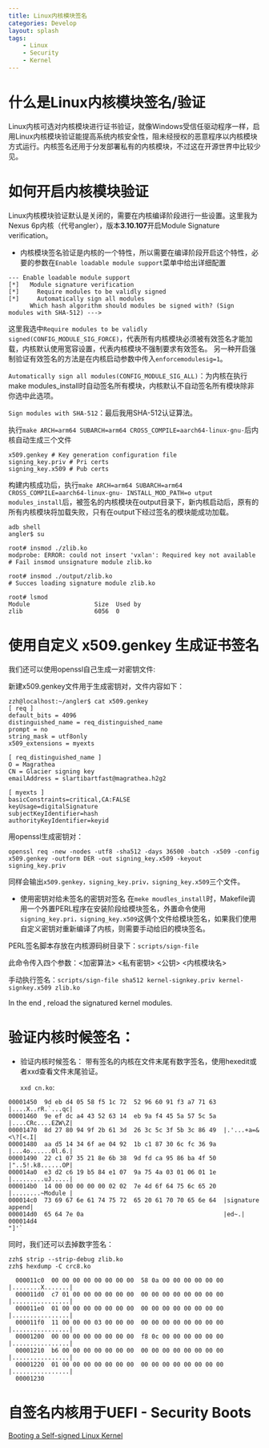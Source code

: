 ```yaml
---
title: Linux内核模块签名
categories: Develop
layout: splash
tags:
    - Linux
    - Security
    - Kernel
---
```


# 什么是Linux内核模块签名/验证

Linux内核可选对内核模块进行证书验证，就像Windows受信任驱动程序一样，启用Linux内核模块验证能提高系统内核安全性，阻未经授权的恶意程序以内核模块方式运行。内核签名还用于分发部署私有的内核模块，不过这在开源世界中比较少见。

# 如何开启内核模块验证

Linux内核模块验证默认是关闭的，需要在内核编译阶段进行一些设置。这里我为Nexus 6p内核（代号angler），版本**3.10.107**开启Module Signature verification。
  
  - 内核模块签名验证是内核的一个特性，所以需要在编译阶段开启这个特性，必要的参数在`Enable loadable module support`菜单中给出详细配置
  ```
  --- Enable loadable module support
  [*]   Module signature verification
  [*]     Require modules to be validly signed
  [*]     Automatically sign all modules
        Which hash algorithm should modules be signed with? (Sign modules with SHA-512) --->
  ```
这里我选中`Require modules to be validly signed(CONFIG_MODULE_SIG_FORCE)`，代表所有内核模块必须被有效签名才能加载，内核默认使用宽容设置，代表内核模块不强制要求有效签名。
另一种开启强制验证有效签名的方法是在内核启动参数中传入`enforcemodulesig=1`。

`Automatically sign all modules(CONFIG_MODULE_SIG_ALL)`：为内核在执行make modules\_install时自动签名所有模块，内核默认不自动签名所有模块除非你选中此选项。

`Sign modules with SHA-512`：最后我用SHA-512认证算法。

执行`make ARCH=arm64 SUBARCH=arm64 CROSS_COMPILE=aarch64-linux-gnu-`后内核自动生成三个文件

```
x509.genkey # Key generation configuration file
signing_key.priv # Pri certs
signing_key.x509 # Pub certs
```

构建内核成功后，执行`make ARCH=arm64 SUBARCH=arm64 CROSS_COMPILE=aarch64-linux-gnu- INSTALL_MOD_PATH=o
utput modules_install`后，被签名的内核模块在output目录下，新内核启动后，原有的所有内核模块将加载失败，只有在output下经过签名的模块能成功加载。

```
adb shell 
angler$ su

root# insmod ./zlib.ko
modprobe: ERROR: could not insert 'vxlan': Required key not available 
# Fail insmod unsignature module zlib.ko

root# insmod ./output/zlib.ko 
# Succes loading signature module zlib.ko

root# lsmod
Module                  Size  Used by
zlib                    6056  0
```

# 使用自定义 x509.genkey 生成证书签名

我们还可以使用openssl自己生成一对密钥文件:

新建x509.genkey文件用于生成密钥对，文件内容如下：

```
zzh@localhost:~/angler$ cat x509.genkey
[ req ]
default_bits = 4096
distinguished_name = req_distinguished_name
prompt = no
string_mask = utf8only
x509_extensions = myexts

[ req_distinguished_name ]
O = Magrathea
CN = Glacier signing key
emailAddress = slartibartfast@magrathea.h2g2

[ myexts ]
basicConstraints=critical,CA:FALSE
keyUsage=digitalSignature
subjectKeyIdentifier=hash
authorityKeyIdentifier=keyid
```

用openssl生成密钥对：

`openssl req -new -nodes -utf8 -sha512 -days 36500 -batch -x509 -config x509.genkey -outform DER -out signing_key.x509 -keyout signing_key.priv`

同样会输出`x509.genkey，signing_key.priv，signing_key.x509`三个文件。

  - 使用密钥对给未签名的密钥对签名
  在`meke moudles_install`时，Makefile调用一个外置PERL程序在安装阶段给模块签名，外置命令使用`signing_key.pri，signing_key.x509`这俩个文件给模块签名，如果我们使用自定义密钥对重新编译了内核，则需要手动给旧的模块签名。

  PERL签名脚本存放在内核源码树目录下：`scripts/sign-file`

  此命令传入四个参数：<加密算法> <私有密钥> <公钥> <内核模块名>

  手动执行签名：`scripts/sign-file sha512 kernel-signkey.priv kernel-signkey.x509 zlib.ko`

  In the end , reload the signatured kernel modules.

# 验证内核时候签名：

  - 验证内核时候签名：
      带有签名的内核在文件末尾有数字签名，使用hexedit或者xxd查看文件末尾验证。

      `xxd cn.ko`:

  ```
  00001450  9d eb d4 05 58 f5 1c 72  52 96 60 91 f3 a7 71 63  |....X..rR.`...qc|
  00001460  9e ef dc a4 43 52 63 14  eb 9a f4 45 5a 57 5c 5a  |....CRc....EZW\Z|
  00001470  8d 27 80 94 9f 2b 61 3d  26 3c 5c 3f 5b 3c 86 49  |.'...+a=&<\?[<.I|
  00001480  aa d5 14 34 6f ae 04 92  1b c1 87 30 6c fc 36 9a  |...4o......0l.6.|
  00001490  22 c1 07 35 21 8e 6b 38  9d fd ca 95 86 ba 4f 50  |"..5!.k8......OP|
  000014a0  e3 d2 c6 19 b5 84 e1 07  9a 75 4a 03 01 06 01 1e  |.........uJ.....|
  000014b0  14 00 00 00 00 00 02 02  7e 4d 6f 64 75 6c 65 20  |........~Module |
  000014c0  73 69 67 6e 61 74 75 72  65 20 61 70 70 65 6e 64  |signature append|
  000014d0  65 64 7e 0a                                       |ed~.|
  000014d4
  "]'`
  ```

  同时，我们还可以去掉数字签名：

```
zzh$ strip --strip-debug zlib.ko
zzh$ hexdump -C crc8.ko
```

```
  000011c0  00 00 00 00 00 00 00 00  58 0a 00 00 00 00 00 00  |........X.......|
  000011d0  c7 01 00 00 00 00 00 00  00 00 00 00 00 00 00 00  |................|
  000011e0  01 00 00 00 00 00 00 00  00 00 00 00 00 00 00 00  |................|
  000011f0  11 00 00 00 03 00 00 00  00 00 00 00 00 00 00 00  |................|
  00001200  00 00 00 00 00 00 00 00  f8 0c 00 00 00 00 00 00  |................|
  00001210  b6 00 00 00 00 00 00 00  00 00 00 00 00 00 00 00  |................|
  00001220  01 00 00 00 00 00 00 00  00 00 00 00 00 00 00 00  |................|
  00001230
```

# 自签名内核用于UEFI - Security Boots
  [Booting a Self-signed Linux Kernel](http://www.kroah.com/log/blog/2013/09/02/booting-a-self-signed-linux-kernel/)
